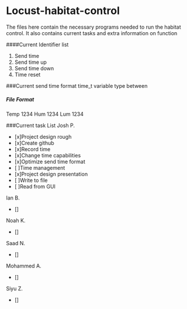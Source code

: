 # Locust-habitat-control
The files here contain the necessary programs needed to run the habitat control.
It also contains current tasks and extra information on function

####Current Identifier list
1. Send time
2. Send time up
3. Send time down
4. Time reset

###Current send time format
time_t variable type between 
##### File Format
Temp 1234
Hum 1234
Lum 1234

###Current task List
Josh P.
- [x]Project design rough
- [x]Create github
- [x]Record time
- [x]Change time capabilities
- [x]Optimize send time format
- [ ]Time management
- [x]Project design presentation
- [ ]Write to file
- [ ]Read from GUI

Ian B.
- []

Noah K.
- []

Saad N.
- []

Mohammed A.
- []

Siyu Z.
- []
